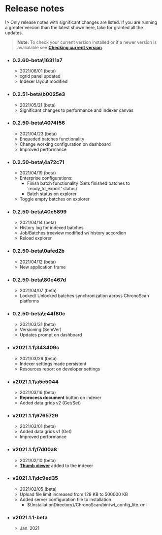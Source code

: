 
# Release notes

!> Only release notes with significant changes are listed. If you are running a greater version than the latest shown here, take for granted all the updates.

> **Note:** To check your current version installed or if a newer version is avalialable see [**Checking current version**](./documentation/checking-current-version).

<!--
* ### 0.2.60-beta\
    * 2021/06/04 (beta)
    * Indexer
        * Improved form speed
        * Canvas cursor/drawing mode information
        * xgrid multiselection (ctrl + arrow up/down)
        * Zoom image w/ mouse (ctrl + mousewheel)
    * Dashboard
        * History panel enter/leave status arrows
-->

* ### 0.2.60-beta\16311a7
    * 2021/06/01 (beta)
    * xgrid panel updated
    * Indexer layout modified

* ### 0.2.51-beta\b0025e3
    * 2021/05/21 (beta)
    * Significant changes to performance and indexer canvas

* ### 0.2.50-beta\4074f56
    * 2021/04/23 (beta)
    * Enqueded batches functionality
    * Change working configuration on dashboard
    * Improved performance

* ### 0.2.50-beta\4a72c71
    * 2021/04/19 (beta)
    * Enterprise configurations: 
        * Finish batch functionality (Sets finished batches to 'ready_to_export' status)
        * Batch status on explorer
    * Toggle empty batches on explorer

* ### 0.2.50-beta\40e5899
    * 2021/04/14 (beta)
    * History log for indexed batches
    * Job/Batches treeview modified w/ history accordion
    * Reload explorer

* ### 0.2.50-beta\0afed2b
    * 2021/04/12 (beta)
    * New application frame

* ### 0.2.50-beta\80e467d
    * 2021/04/07 (beta)
    * <i class="mdi mdi-lock"></i> Locked/ Unlocked batches synchronization across ChronoScan platforms

* ### 0.2.50-beta\e44f80c
    * 2021/03/31 (beta)
    * Versioning (SemVer)
    * Updates prompt on dashboard

* ### v2021.1.1\343409c
    * 2021/03/26 (beta)
    * Indexer settings made persistent
    * Resources report on developer settings

* ### v2021.1.1\a5c5044
    * 2021/03/16 (beta)
    * <i class="mdi mdi-flash"></i> **Reprocess document** button on indexer
    * <i class="mdi mdi-grid"></i> Added data grids v2 (Get/Set)

* ### v2021.1.1\6765729
    * 2021/03/01 (beta)
    * <i class="mdi mdi-grid"></i> Added data grids v1 (Get) 
    * Improved performance

* ### v2021.1.1\17d00a8
    * 2021/02/10 (beta)
    * <i class="mdi mdi-image-multiple-outline"></i> [**Thumb viewer**](./documentation/chronolite/indexer/thumb-viewer/index) added to the indexer

* ### v2021.1.1\dc9ed35
    * 2021/02/05 (beta)
    * Upload file limit increased from 128 KB to 500000 KB
    * Added server configuration file to installation
        * ${InstallationDirectory}/ChronoScan/bin/wt_config_lite.xml

* ### v2021.1.1-beta
    * Jan. 2021   